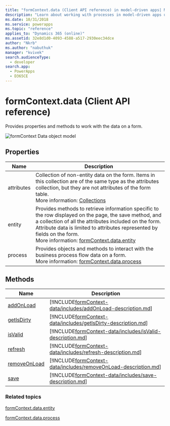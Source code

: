 ```yaml
---
title: "formContext.data (Client API reference) in model-driven apps| MicrosoftDocs"
description: "Learn about working with processes in model-driven apps using client API."
ms.date: 10/31/2018
ms.service: powerapps
ms.topic: "reference"
applies_to: "Dynamics 365 (online)"
ms.assetid: 32e8d1d0-4093-4588-a517-2930eec34dce
author: "Nkrb"
ms.author: "nabuthuk"
manager: "kvivek"
search.audienceType: 
  - developer
search.app: 
  - PowerApps
  - D365CE
---
```

# formContext.data (Client API reference)



Provides properties and methods to work with the data on a form.

![formContext Data object model](../../media/ClientAPI-formContext-data-Model.png)

## Properties

|Name|Description|
|--|--|
|attributes|Collection of non-entity data on the form. Items in this collection are of the same type as the attributes collection, but they are not attributes of the form table. <br/>More information: [Collections](collections.md)|
|entity|Provides methods to retrieve information specific to the row displayed on the page, the save method, and a collection of all the attributes included on the form. Attribute data is limited to attributes represented by fields on the form. <br/>More information: [formContext.data.entity](formContext-data-entity.md)|
|process|Provides objects and methods to interact with the business process flow data on a form.<br/>More information: [formContext.data.process](formContext-data-process.md)|


## Methods 

|Name|Description|
|--|--|
|[addOnLoad](formContext-data/addOnload.md)|[!INCLUDE[formContext-data/includes/addOnLoad-description.md](formContext-data/includes/addOnLoad-description.md)]|
|[getIsDirty](formContext-data/getIsDirty.md)|[!INCLUDE[formContext-data/includes/getIsDirty-description.md](formContext-data/includes/getIsDirty-description.md)]|
|[isValid](formContext-data/isValid.md)|[!INCLUDE[formContext-data/includes/isValid-description.md](formContext-data/includes/isValid-description.md)]|
|[refresh](formContext-data/refresh.md)|[!INCLUDE[formContext-data/includes/refresh-description.md](formContext-data/includes/refresh-description.md)]|
|[removeOnLoad](formContext-data/removeOnLoad.md)|[!INCLUDE[formContext-data/includes/removeOnLoad-description.md](formContext-data/includes/removeOnLoad-description.md)]|
|[save](formContext-data/save.md)|[!INCLUDE[formContext-data/includes/save-description.md](formContext-data/includes/save-description.md)]|


### Related topics

[formContext.data.entity](formContext-data-entity.md)

[formContext.data.process](formContext-data-process.md)




